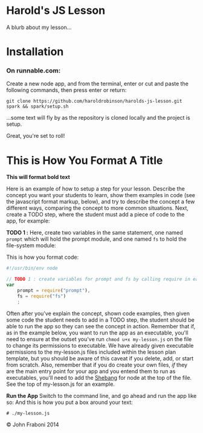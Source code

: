 Harold's JS Lesson
=======================
A blurb about my lesson...

# Installation

### On runnable.com:
Create a new node app, and from the terminal, enter or cut and paste the following commands, then press enter or return:
    
    git clone https://github.com/haroldrobinson/harolds-js-lesson.git spark && spark/setup.sh
    
...some text will fly by as the repository is cloned locally and the project is setup.

Great, you're set to roll!


# This is How You Format A Title

**This will format bold text**

Here is an example of how to setup a step for your lesson.  Describe the concept you want your students to learn, show them examples in code (see the javascript format markup, below), and try to describe the concept a few different ways, comparing the concept to more common situations.  Next, create a TODO step, where the student must add a piece of code to the app, for example:

**TODO 1 :** Here, create two variables in the same statement, one named `prompt` which will hold the prompt module, and one named `fs` to hold the file-system module:

This is how you format code:
```javascript
#!/usr/bin/env node

// TODO 1 : create variables for prompt and fs by calling require in each respective module:
var 
    prompt = require("prompt"),
    fs = require("fs")
    ;
```

Often after you've explain the concept, shown code examples, then given some code the student needs to add in a TODO step, the student should be able to run the app so they can see the concept in action.  Remember that if, as in the example below, you want to run the app as an executable, you'll need to ensure at the outset you've run `chmod u+x my-lesson.js` on the file to change its permissions to executable. We have already given executable permissions to the my-lesson.js files included within the lesson plan template, but you should be aware of this caveat if you delete, add, or start from scratch.  Also, remember that if you do create your own files, _if_ they are the main entry point for your app and you entend them to run as executables, you'll need to add the <a href="https://github.com/jfraboni/simple-node-app/wiki/Shebang" target="_blank">Shebang</a> for node at the top of the file.  See the top of my-lesson.js for an example.

**Run the App** Switch to the command line, and go ahead and run the app like so:
And this is how you put a box around your text:

    # ./my-lesson.js


&copy; John Fraboni 2014